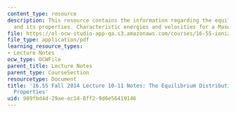 ```yaml
---
content_type: resource
description: This resource contains the information regarding the equilibrium distribution
  and its properties. Characteristic energies and velocities for a Maxwellian distribution.
file: https://ol-ocw-studio-app-qa.s3.amazonaws.com/courses/16-55-ionized-gases-fall-2014/989fbd4d29aeec148ff29d6e56419146_MIT16_55F14_Lecture10-11.pdf
file_type: application/pdf
learning_resource_types:
- Lecture Notes
ocw_type: OCWFile
parent_title: Lecture Notes
parent_type: CourseSection
resourcetype: Document
title: '16.55 Fall 2014 Lecture 10-11 Notes: The Equilibrium Distribution and its
  Properties'
uid: 989fbd4d-29ae-ec14-8ff2-9d6e56419146
---
```

